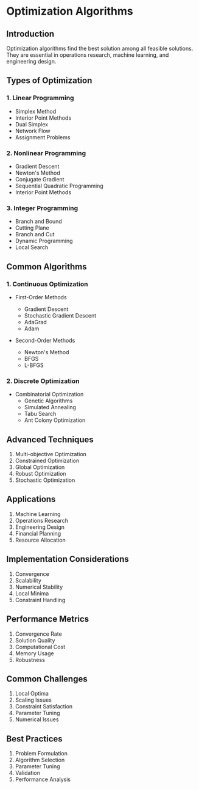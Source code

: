 # Optimization Algorithms

## Introduction
Optimization algorithms find the best solution among all feasible solutions. They are essential in operations research, machine learning, and engineering design.

## Types of Optimization

### 1. Linear Programming
- Simplex Method
- Interior Point Methods
- Dual Simplex
- Network Flow
- Assignment Problems

### 2. Nonlinear Programming
- Gradient Descent
- Newton's Method
- Conjugate Gradient
- Sequential Quadratic Programming
- Interior Point Methods

### 3. Integer Programming
- Branch and Bound
- Cutting Plane
- Branch and Cut
- Dynamic Programming
- Local Search

## Common Algorithms

### 1. Continuous Optimization
- First-Order Methods
  - Gradient Descent
  - Stochastic Gradient Descent
  - AdaGrad
  - Adam
  
- Second-Order Methods
  - Newton's Method
  - BFGS
  - L-BFGS
  
### 2. Discrete Optimization
- Combinatorial Optimization
  - Genetic Algorithms
  - Simulated Annealing
  - Tabu Search
  - Ant Colony Optimization

## Advanced Techniques
1. Multi-objective Optimization
2. Constrained Optimization
3. Global Optimization
4. Robust Optimization
5. Stochastic Optimization

## Applications
1. Machine Learning
2. Operations Research
3. Engineering Design
4. Financial Planning
5. Resource Allocation

## Implementation Considerations
1. Convergence
2. Scalability
3. Numerical Stability
4. Local Minima
5. Constraint Handling

## Performance Metrics
1. Convergence Rate
2. Solution Quality
3. Computational Cost
4. Memory Usage
5. Robustness

## Common Challenges
1. Local Optima
2. Scaling Issues
3. Constraint Satisfaction
4. Parameter Tuning
5. Numerical Issues

## Best Practices
1. Problem Formulation
2. Algorithm Selection
3. Parameter Tuning
4. Validation
5. Performance Analysis
